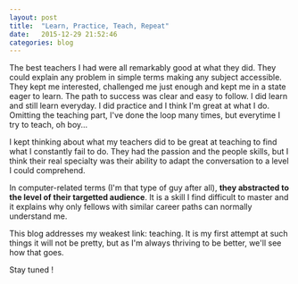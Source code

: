 ```yaml
---
layout: post
title:  "Learn, Practice, Teach, Repeat"
date:   2015-12-29 21:52:46
categories: blog
---
```


The best teachers I had were all remarkably good at what they did. They could explain any problem in simple terms making any subject accessible. They kept me interested, challenged me just enough and kept me in a state eager to learn. The path to success was clear and easy to follow.  I did learn and still learn everyday. I did practice and I think I'm great at what I do. Omitting the teaching part, I've done the loop many times, but everytime I try to teach, oh boy...

I kept thinking about what my teachers did to be great at teaching to find what I constantly fail to do. They had the passion and the people skills, but I think their real specialty was their ability to adapt the conversation to a level I could comprehend.

In computer-related terms (I'm that type of guy after all), **they abstracted to the level of their targetted audience**. It is a skill I find difficult to master and it explains why only fellows with similar career paths can normally understand me.

This blog addresses my weakest link: teaching.  It is my first attempt at such things it will not be pretty, but as I'm always thriving to be better, we'll see how that goes.

Stay tuned !

